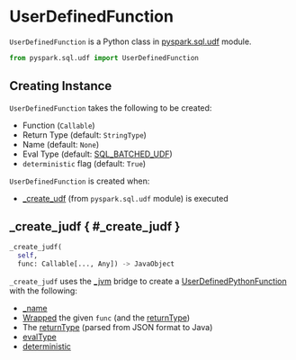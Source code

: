 # UserDefinedFunction

`UserDefinedFunction` is a Python class in [pyspark.sql.udf](udf.md) module.

```py
from pyspark.sql.udf import UserDefinedFunction
```

## Creating Instance

`UserDefinedFunction` takes the following to be created:

* <span id="func"> Function (`Callable`)
* <span id="returnType"><span id="_returnType"> Return Type (default: `StringType`)
* <span id="name"> Name (default: `None`)
* <span id="evalType"> Eval Type (default: [SQL_BATCHED_UDF](../../sql/PythonEvalType.md#SQL_BATCHED_UDF))
* <span id="deterministic"> `deterministic` flag (default: `True`)

`UserDefinedFunction` is created when:

* [_create_udf](udf.md#_create_udf) (from `pyspark.sql.udf` module) is executed

## _create_judf { #_create_judf }

```py
_create_judf(
  self,
  func: Callable[..., Any]) -> JavaObject
```

`_create_judf` uses the [_jvm](../../SparkContext.md#_jvm) bridge to create a [UserDefinedPythonFunction](../../sql/UserDefinedPythonFunction.md) with the following:

* [_name](#_name)
* [Wrapped](#_wrap_function) the given `func` (and the [returnType](#returnType))
* The [returnType](#returnType) (parsed from JSON format to Java)
* [evalType](#evalType)
* [deterministic](#deterministic)
